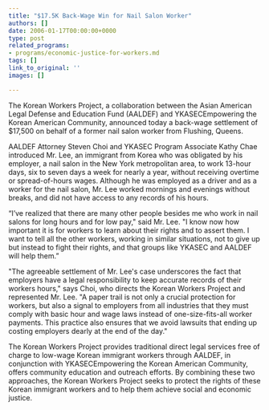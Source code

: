 ```yaml
---
title: "$17.5K Back-Wage Win for Nail Salon Worker"
authors: []
date: 2006-01-17T00:00:00+0000
type: post
related_programs:
- programs/economic-justice-for-workers.md
tags: []
link_to_original: ''
images: []

---
```

The Korean Workers Project, a collaboration between the Asian American Legal Defense and Education Fund (AALDEF) and YKASECEmpowering the Korean American Community, announced today a back-wage settlement of $17,500 on behalf of a former nail salon worker from Flushing, Queens.

AALDEF Attorney Steven Choi and YKASEC Program Associate Kathy Chae introduced Mr. Lee, an immigrant from Korea who was obligated by his employer, a nail salon in the New York metropolitan area, to work 13-hour days, six to seven days a week for nearly a year, without receiving overtime or spread-of-hours wages. Although he was employed as a driver and as a worker for the nail salon, Mr. Lee worked mornings and evenings without breaks, and did not have access to any records of his hours.

“I’ve realized that there are many other people besides me who work in nail salons for long hours and for low pay," said Mr. Lee. "I know now how important it is for workers to learn about their rights and to assert them. I want to tell all the other workers, working in similar situations, not to give up but instead to fight their rights, and that groups like YKASEC and AALDEF will help them.”

"The agreeable settlement of Mr. Lee's case underscores the fact that employers have a legal responsibility to keep accurate records of their workers hours," says Choi, who directs the Korean Workers Project and represented Mr. Lee. "A paper trail is not only a crucial protection for workers, but also a signal to employers from all industries that they must comply with basic hour and wage laws instead of one-size-fits-all worker payments. This practice also ensures that we avoid lawsuits that ending up costing employers dearly at the end of the day."

The Korean Workers Project provides traditional direct legal services free of charge to low-wage Korean immigrant workers through AALDEF, in conjunction with YKASECEmpowering the Korean American Community, offers community education and outreach efforts. By combining these two approaches, the Korean Workers Project seeks to protect the rights of these Korean immigrant workers and to help them achieve social and economic justice.